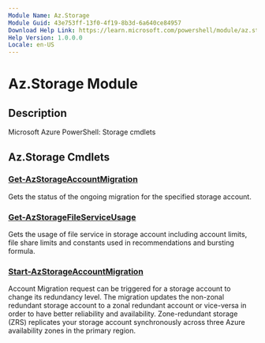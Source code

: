 ```yaml
---
Module Name: Az.Storage
Module Guid: 43e753ff-13f0-4f19-8b3d-6a640ce84957
Download Help Link: https://learn.microsoft.com/powershell/module/az.storage
Help Version: 1.0.0.0
Locale: en-US
---
```


# Az.Storage Module
## Description
Microsoft Azure PowerShell: Storage cmdlets

## Az.Storage Cmdlets
### [Get-AzStorageAccountMigration](Get-AzStorageAccountMigration.md)
Gets the status of the ongoing migration for the specified storage account.

### [Get-AzStorageFileServiceUsage](Get-AzStorageFileServiceUsage.md)
Gets the usage of file service in storage account including account limits, file share limits and constants used in recommendations and bursting formula.

### [Start-AzStorageAccountMigration](Start-AzStorageAccountMigration.md)
Account Migration request can be triggered for a storage account to change its redundancy level.
The migration updates the non-zonal redundant storage account to a zonal redundant account or vice-versa in order to have better reliability and availability.
Zone-redundant storage (ZRS) replicates your storage account synchronously across three Azure availability zones in the primary region.

